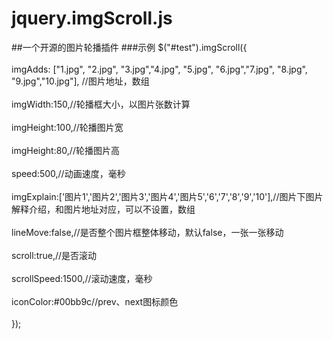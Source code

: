 # jquery.imgScroll.js
##一个开源的图片轮播插件
###示例
$("#test").imgScroll({<br>  
      imgAdds: ["1.jpg", "2.jpg", "3.jpg","4.jpg", "5.jpg", "6.jpg","7.jpg", "8.jpg",<br>   "9.jpg","10.jpg"], //图片地址，数组<br>  
      imgWidth:150,//轮播框大小，以图片张数计算<br>  
			imgHeight:100,//轮播图片宽<br>  
			imgHeight:80,//轮播图片高<br>  
			speed:500,//动画速度，毫秒<br>  
			imgExplain:['图片1','图片2','图片3','图片4','图片5','6','7','8','9','10'],//图片下图片解释介绍，和图片地址对应，可以不设置，数组<br>  
			lineMove:false,//是否整个图片框整体移动，默认false，一张一张移动<br>  
			scroll:true,//是否滚动<br>  
			scrollSpeed:1500,//滚动速度，毫秒<br>  
			iconColor:#00bb9c//prev、next图标颜色<br>  
	});<br>  
